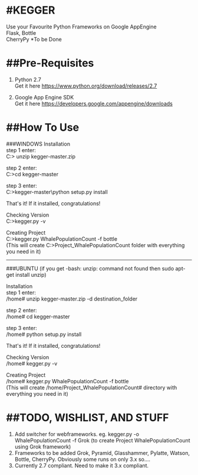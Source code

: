 #KEGGER
======

Use your Favourite Python Frameworks on Google AppEngine <br />
Flask, Bottle <br />
CherryPy *To be Done <br />

##Pre-Requisites
=============
1. Python 2.7 <br />
Get it here https://www.python.org/download/releases/2.7 <br />

2. Google App Engine SDK <br />
Get it here https://developers.google.com/appengine/downloads <br />

##How To Use
=============
###WINDOWS
Installation <br />
step 1 enter: <br />
C:\> unzip kegger-master.zip<br />

step 2 enter: <br />
C:\>cd kegger-master <br />

step 3 enter: <br />
C:\>kegger-master\python setup.py install <br />

That's it! If it installed, congratulations! <br />

Checking Version <br />
C:\>kegger.py -v <br />

Creating Project <br />
C:\>kegger.py WhalePopulationCount -f bottle<br />
(This will create C:\>Project_WhalePopulationCount folder with everything you need in it) <br />

-------------

###UBUNTU
(if you get -bash: unzip: command not found then sudo apt-get install unzip) <br />

Installation <br />
step 1 enter: <br />
/home# unzip kegger-master.zip -d destination_folder <br />

step 2 enter: <br />
/home# cd kegger-master <br />

step 3 enter: <br />
/home# python setup.py install <br />

That's it! If it installed, congratulations! <br />

Checking Version <br />
/home# kegger.py -v <br />

Creating Project <br />
/home# kegger.py WhalePopulationCount -f bottle <br />
(This will create /home/Project_WhalePopulationCount# directory with everything you need in it) 


##TODO, WISHLIST, AND STUFF
=============
1. Add switcher for webframeworks. eg. kegger.py  -o WhalePopulationCount -f Grok (to create Project WhalePopulationCount using Grok framework) <br />
2. Frameworks to be added Grok, Pyramid, Glasshammer, Pylatte, Watson, Bottle, CherryPy. Obviously some runs on only 3.x so....
3. Currently 2.7 compliant. Need to make it 3.x compliant.




